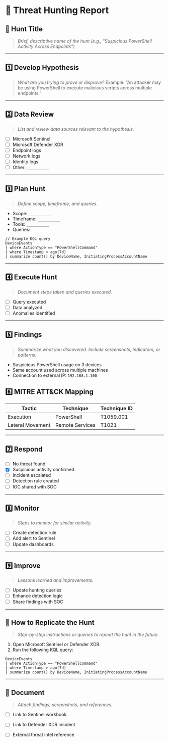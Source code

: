 # 🧠 Threat Hunting Report

## 📌 Hunt Title
> _Brief, descriptive name of the hunt (e.g., "Suspicious PowerShell Activity Across Endpoints")_

---

## 1️⃣ Develop Hypothesis
> _What are you trying to prove or disprove?_
Example: “An attacker may be using PowerShell to execute malicious scripts across multiple endpoints.”

---

## 2️⃣ Data Review
> _List and review data sources relevant to the hypothesis._
- [ ] Microsoft Sentinel
- [ ] Microsoft Defender XDR
- [ ] Endpoint logs
- [ ] Network logs
- [ ] Identity logs
- [ ] Other: `__________`

---

## 3️⃣ Plan Hunt
> _Define scope, timeframe, and queries._
- Scope: `__________`
- Timeframe: `__________`
- Tools: `__________`
- Queries:
```kql
// Example KQL query
DeviceEvents
| where ActionType == "PowerShellCommand"
| where Timestamp > ago(7d)
| summarize count() by DeviceName, InitiatingProcessAccountName
```

--- 

## 4️⃣ Execute Hunt
> _Document steps taken and queries executed._
- [ ] Query executed
- [ ] Data analyzed
- [ ] Anomalies identified

---

## 5️⃣ Findings
> _Summarize what you discovered. Include screenshots, indicators, or patterns._
- Suspicious PowerShell usage on 3 devices
- Same account used across multiple machines
- Connection to external IP: `192.168.1.100`


## 6️⃣ MITRE ATT&CK Mapping
| Tactic            | Technique             | Technique ID |
|-------------------|------------------------|--------------|
| Execution         | PowerShell             | T1059.001    |
| Lateral Movement  | Remote Services        | T1021        |

---

## 7️⃣ Respond
- [ ] No threat found
- [x] Suspicious activity confirmed
- [ ] Incident escalated
- [ ] Detection rule created
- [ ] IOC shared with SOC

---

## 8️⃣ Monitor
> _Steps to monitor for similar activity._
- [ ] Create detection rule
- [ ] Add alert to Sentinel
- [ ] Update dashboards

---

## 9️⃣ Improve
> _Lessons learned and improvements._
- [ ] Update hunting queries
- [ ] Enhance detection logic
- [ ] Share findings with SOC

---

## 🔁 How to Replicate the Hunt
> _Step-by-step instructions or queries to repeat the hunt in the future._
1. Open Microsoft Sentinel or Defender XDR.
2. Run the following KQL query:
```kql
DeviceEvents
| where ActionType == "PowerShellCommand"
| where Timestamp > ago(7d)
| summarize count() by DeviceName, InitiatingProcessAccountName
```
---

## 📄 Document
> _Attach findings, screenshots, and references._
- [ ] Link to Sentinel workbook
- [ ] Link to Defender XDR incident
- [ ] External threat intel reference



